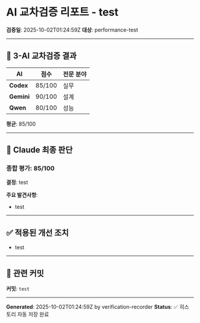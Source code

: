 # AI 교차검증 리포트 - test

**검증일**: 2025-10-02T01:24:59Z
**대상**: performance-test

---

## 🤖 3-AI 교차검증 결과

| AI | 점수 | 전문 분야 |
|---|---|---|
| **Codex** | 85/100 | 실무 |
| **Gemini** | 90/100 | 설계 |
| **Qwen** | 80/100 | 성능 |

**평균**: 85/100

---

## 🎯 Claude 최종 판단

### 종합 평가: 85/100

**결정**: test

**주요 발견사항**:
- test

---

## ✅ 적용된 개선 조치

- test

---

## 🔗 관련 커밋

**커밋**: `test`

---

**Generated**: 2025-10-02T01:24:59Z by verification-recorder
**Status**: ✅ 히스토리 자동 저장 완료
